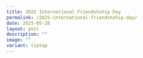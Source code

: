 ```yaml
---
title: 2025 International Friendshship Day
permalink: /2025-international-friendshship-day/
date: 2025-05-28
layout: post
description: ""
image: ""
variant: tiptap
---
```


